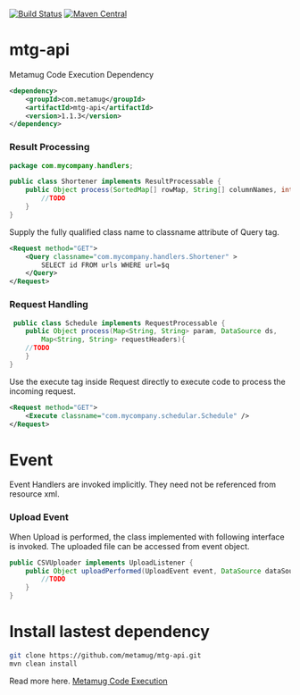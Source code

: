 [![Build Status](https://travis-ci.org/metamug/mtg-api.svg?branch=master)](https://travis-ci.org/metamug/mtg-api) [![Maven Central](https://maven-badges.herokuapp.com/maven-central/com.metamug/mtg-api/badge.svg)](http://search.maven.org/#artifactdetails|com.metamug|mtg-api|1.1.2|)

# mtg-api
Metamug Code Execution Dependency

```xml
<dependency>
    <groupId>com.metamug</groupId>
    <artifactId>mtg-api</artifactId>
    <version>1.1.3</version>
</dependency>
```

### Result Processing

```java
package com.mycompany.handlers;

public class Shortener implements ResultProcessable {
    public Object process(SortedMap[] rowMap, String[] columnNames, int rowCount){
    	//TODO
    }
}
```
Supply the fully qualified class name to classname attribute of Query tag.

```xml
<Request method="GET">
    <Query classname="com.mycompany.handlers.Shortener" >
        SELECT id FROM urls WHERE url=$q
    </Query>
</Request>
```

### Request Handling

```java
 public class Schedule implements RequestProcessable {
    public Object process(Map<String, String> param, DataSource ds,
        Map<String, String> requestHeaders){
	//TODO		
    }
}
```
Use the execute tag inside Request directly to execute code to process the incoming request.

```xml
<Request method="GET">
    <Execute classname="com.mycompany.schedular.Schedule" />
</Request>
```
# Event

Event Handlers are invoked implicitly. They need not be referenced from resource xml.

### Upload Event

When Upload is performed, the class implemented with following interface is invoked.
The uploaded file can be accessed from event object.

```java
public CSVUploader implements UploadListener {
    public Object uploadPerformed(UploadEvent event, DataSource dataSource){
        //TODO 
    }
}
```

# Install lastest dependency

```sh
git clone https://github.com/metamug/mtg-api.git
mvn clean install
```

Read more here. [Metamug Code Execution](https://metamug.com/docs/code-execution.php)
